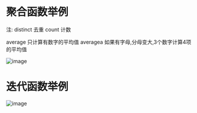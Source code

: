 # 聚合函数举例

注: distinct 去重 count 计数 

average 只计算有数字的平均值 averagea 如果有字母,分母变大,3个数字计算4项的平均值

![image](https://github.com/NannF00/Power-BI-Note/assets/117897416/712a7497-f845-447a-9ef7-8a83509a7703)

# 迭代函数举例

![image](https://github.com/NannF00/Power-BI-Note/assets/117897416/7dd7e9a5-fcf4-4345-bc31-42aab962b776)
